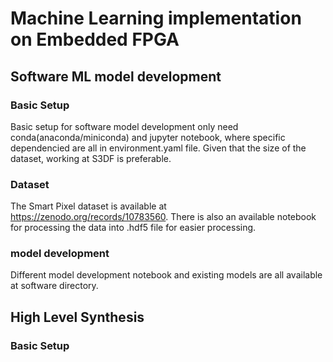 # Machine Learning implementation on Embedded FPGA
## Software ML model development
### Basic Setup
Basic setup for software model development only need conda(anaconda/miniconda) and jupyter notebook, where specific dependencied are all in environment.yaml file.
Given that the size of the dataset, working at S3DF is preferable.
### Dataset
The Smart Pixel dataset is available at https://zenodo.org/records/10783560. There is also an available notebook for processing the data into .hdf5 file for easier processing.
### model development
Different model development notebook and existing models are all available at software directory.
## High Level Synthesis
### Basic Setup

